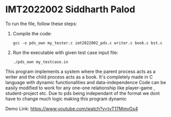 # IMT2022002 Siddharth Palod

To run the file, follow these steps:

1. Compile the code:
    ```
    gcc -o pds_own my_tester.c imt2022002_pds.c writer.c book.c bst.c
    ```

2. Run the executable with given test case input file:
    ```
    ./pds_own my_testcase.in
    ```

This program implements a system where the parent process acts as a writer and the child process acts as a book.
It's completely made in C language with dynamic functionalities and data-independence
Code can be easily modified to work for any one-one relationship like player-game , student-project etc. Due to pds being independant of the format 
we dont have to change much logic making this program dynamic

Demo Link: https://www.youtube.com/watch?v=tvT17MmvGs4
